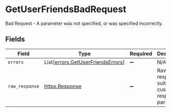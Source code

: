 # GetUserFriendsBadRequest

Bad Request - A parameter was not specified, or was specified incorrectly.


## Fields

| Field                                                                            | Type                                                                             | Required                                                                         | Description                                                                      |
| -------------------------------------------------------------------------------- | -------------------------------------------------------------------------------- | -------------------------------------------------------------------------------- | -------------------------------------------------------------------------------- |
| `errors`                                                                         | List[[errors.GetUserFriendsErrors](../../models/errors/getuserfriendserrors.md)] | :heavy_minus_sign:                                                               | N/A                                                                              |
| `raw_response`                                                                   | [httpx.Response](https://www.python-httpx.org/api/#response)                     | :heavy_minus_sign:                                                               | Raw HTTP response; suitable for custom response parsing                          |